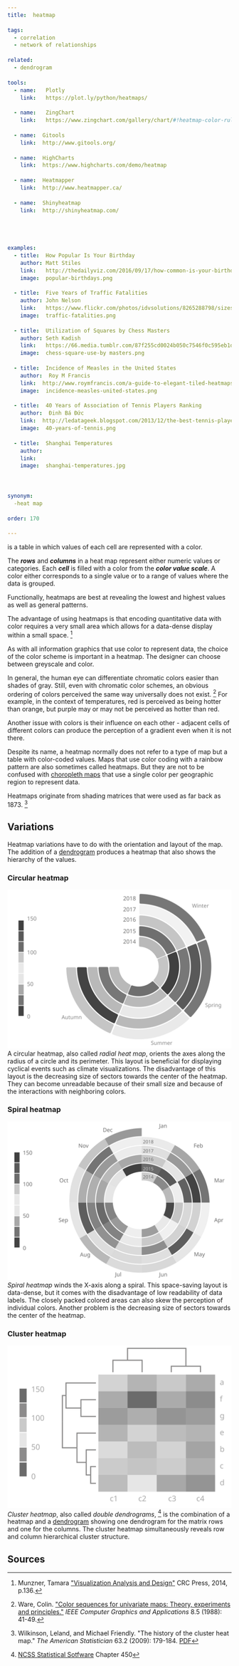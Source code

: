 ```yaml
---
title:  heatmap

tags:
  - correlation
  - network of relationships

related:
  - dendrogram

tools:
  - name:   Plotly
    link:   https://plot.ly/python/heatmaps/
  
  - name:   ZingChart
    link:   https://www.zingchart.com/gallery/chart/#!heatmap-color-rules-tooltips
  
  - name:  Gitools
    link:  http://www.gitools.org/
  
  - name:  HighCharts
    link:  https://www.highcharts.com/demo/heatmap

  - name:  Heatmapper
    link:  http://www.heatmapper.ca/
    
  - name:  Shinyheatmap
    link:  http://shinyheatmap.com/
    



examples:
  - title:  How Popular Is Your Birthday
    author: Matt Stiles
    link:   http://thedailyviz.com/2016/09/17/how-common-is-your-birthday-dailyviz/
    image:  popular-birthdays.png

  - title:  Five Years of Traffic Fatalities
    author: John Nelson
    link:   https://www.flickr.com/photos/idvsolutions/8265288798/sizes/o/in/photostream/
    image:  traffic-fatalities.png

  - title:  Utilization of Squares by Chess Masters
    author: Seth Kadish
    link:   https://66.media.tumblr.com/87f255cd0024b050c7546f0c595eb1d4/tumblr_n21vkezveA1s3dn7vo1_1280.png
    image:  chess-square-use-by masters.png
    
  - title:  Incidence of Measles in the United States
    author:  Roy M Francis
    link:  http://www.roymfrancis.com/a-guide-to-elegant-tiled-heatmaps-in-r-2019/
    image:  incidence-measles-united-states.png
  
  - title:  40 Years of Association of Tennis Players Ranking
    author:  Đinh Bá Đức
    link:  http://ledatageek.blogspot.com/2013/12/the-best-tennis-player-of-atp-era.html
    image:  40-years-of-tennis.png

  - title:  Shanghai Temperatures
    author: 
    link: 
    image:  shanghai-temperatures.jpg
    
  

synonym:
  -heat map

order: 170

---
```


is a table in which values of each cell are represented with a color. 
<!--more-->
The ***rows*** and ***columns*** in a heat map represent either numeric values or categories. Each ***cell*** is filled with a color from the ***color value scale***. A color either corresponds to a single value or to a range of values where the data is grouped.

Functionally, heatmaps are best at revealing the lowest and highest values as well as general patterns. 

The advantage of using heatmaps is that encoding quantitative data with color requires a very small area which allows for a data-dense display within a small space. [^munzer]

As with all information graphics that use color to represent data, the choice of the color scheme is important in a heatmap. The designer can choose between greyscale and color. 

In general, the human eye can differentiate chromatic colors easier than shades of gray. Still, even with chromatic color schemes, an obvious ordering of colors perceived the same way universally does not exist. [^ware] For example, in the context of temperatures, red is perceived as being hotter than orange, but purple may or may not be perceived as hotter than red.
 
Another issue with colors is their influence on each other - adjacent cells of different colors can produce the perception of a gradient even when it is not there.
 
Despite its name, a heatmap normally does not refer to a type of map but a table with color-coded values. Maps that use color coding with a rainbow pattern are also sometimes called heatmaps. But they are not to be confused with [choropleth maps](/choropleth-map) that use a single color per geographic region to represent data.

Heatmaps originate from shading matrices that were used as far back as 1873. [^wilkinson]

## Variations
Heatmap variations have to do with the orientation and layout of the map. The addition of a [dendrogram](/dendrogram) produces a heatmap that also shows the hierarchy of the values.

### Circular heatmap
<img src="circular-heatmap.svg" alt="circular heat map" class="f-right-half" /> A circular heatmap, also called *radial heat map*, orients the axes along the radius of a circle and its perimeter. This layout is beneficial for displaying cyclical events such as climate visualizations. The disadvantage of this layout is the decreasing size of sectors towards the center of the heatmap. They can become unreadable because of their small size and because of the interactions with neighboring colors.

### Spiral heatmap
<img src="spiral-heatmap.svg" alt="spiral heat map" class="f-right-half" /> *Spiral heatmap* winds the X-axis along a spiral. This space-saving layout is data-dense, but it comes with the disadvantage of low readability of data labels. The closely packed colored areas can also skew the perception of individual colors. Another problem is the decreasing size of sectors towards the center of the heatmap. 

### Cluster heatmap 
<img src="clustered-heatmap.svg" alt="clustered heat map" class="f-right-half" /> *Cluster heatmap*, also called *double dendrograms*, [^ncss] is the combination of a heatmap and a [dendrogram](/dendrogram) showing one dendrogram for the matrix rows and one for the columns. The cluster heatmap simultaneously reveals row and column hierarchical cluster structure.

                                                                       
## Sources


[^munzer]: Munzner, Tamara ["Visualization Analysis and Design"](https://books.google.com/books?id=NfkYCwAAQBAJ&pg=PT166&lpg=PT166) CRC Press, 2014, p.136.

[^ware]: Ware, Colin. ["Color sequences for univariate maps: Theory, experiments and principles."](https://ccom.unh.edu/sites/default/files/publications/Ware_1988_CGA_Color_sequences_univariate_maps.pdf) *IEEE Computer Graphics and Applications* 8.5 (1988): 41-49.

[^wilkinson]: Wilkinson, Leland, and Michael Friendly. "The history of the cluster heat map." *The American Statistician* 63.2 (2009): 179-184. [PDF](https://www.cs.uic.edu/~wilkinson/Publications/heatmap.pdf)

[^ncss]: [NCSS Statistical Sotfware](https://ncss-wpengine.netdna-ssl.com/wp-content/themes/ncss/pdf/Procedures/NCSS/Clustered_Heat_Maps-Double_Dendrograms.pdf) Chapter 450
